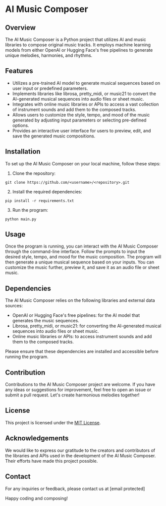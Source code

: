 # AI Music Composer

## Overview
The AI Music Composer is a Python project that utilizes AI and music libraries to compose original music tracks. It employs machine learning models from either OpenAI or Hugging Face's free pipelines to generate unique melodies, harmonies, and rhythms. 

## Features
- Utilizes a pre-trained AI model to generate musical sequences based on user input or predefined parameters.
- Implements libraries like librosa, pretty_midi, or music21 to convert the AI-generated musical sequences into audio files or sheet music.
- Integrates with online music libraries or APIs to access a vast collection of instrument sounds and add them to the composed tracks.
- Allows users to customize the style, tempo, and mood of the music generated by adjusting input parameters or selecting pre-defined options.
- Provides an interactive user interface for users to preview, edit, and save the generated music compositions.

## Installation
To set up the AI Music Composer on your local machine, follow these steps:

1. Clone the repository:

```shell
git clone https://github.com/<username>/<repository>.git
```

2. Install the required dependencies:

```shell
pip install -r requirements.txt
```

3. Run the program:

```shell
python main.py
```

## Usage
Once the program is running, you can interact with the AI Music Composer through the command-line interface. Follow the prompts to input the desired style, tempo, and mood for the music composition. The program will then generate a unique musical sequence based on your inputs. You can customize the music further, preview it, and save it as an audio file or sheet music.

## Dependencies
The AI Music Composer relies on the following libraries and external data sources:
- OpenAI or Hugging Face's free pipelines: for the AI model that generates the music sequences.
- Librosa, pretty_midi, or music21: for converting the AI-generated musical sequences into audio files or sheet music.
- Online music libraries or APIs: to access instrument sounds and add them to the composed tracks.

Please ensure that these dependencies are installed and accessible before running the program.

## Contribution
Contributions to the AI Music Composer project are welcome. If you have any ideas or suggestions for improvement, feel free to open an issue or submit a pull request. Let's create harmonious melodies together!

## License
This project is licensed under the [MIT License](LICENSE).

## Acknowledgements
We would like to express our gratitude to the creators and contributors of the libraries and APIs used in the development of the AI Music Composer. Their efforts have made this project possible.

## Contact
For any inquiries or feedback, please contact us at [email protected]

Happy coding and composing!